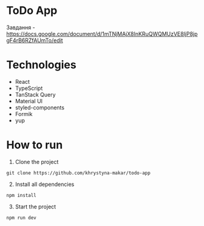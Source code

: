 #  ToDo App
Завдання - https://docs.google.com/document/d/1mTNjMAjX8InKRuQWQMUzVE8ljP8jpgF4rB6RZfAUmTo/edit

# Technologies
* React
* TypeScript
* TanStack Query
* Material UI
* styled-components
* Formik
* yup

# How to run 
1. Clone the project
```
git clone https://github.com/khrystyna-makar/todo-app
```
2. Install all dependencies
```
npm install
```
3. Start the project
```
npm run dev
 ```
